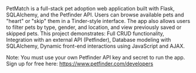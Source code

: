 PetMatch is a full-stack pet adoption web application built with Flask, SQLAlchemy, and the Petfinder API. 
Users can browse available pets and "heart" or "skip" them in a Tinder-style interface. 
The app also allows users to filter pets by type, gender, and location, and view previously saved or skipped pets.
This project demonstrates: Full CRUD functionality, Integration with an external API (Petfinder), Database modeling with SQLAlchemy, Dynamic front-end interactions using JavaScript and AJAX.

Note: You must use your own Petfinder API key and secret to run the app. Sign up for free here: https://www.petfinder.com/developers

